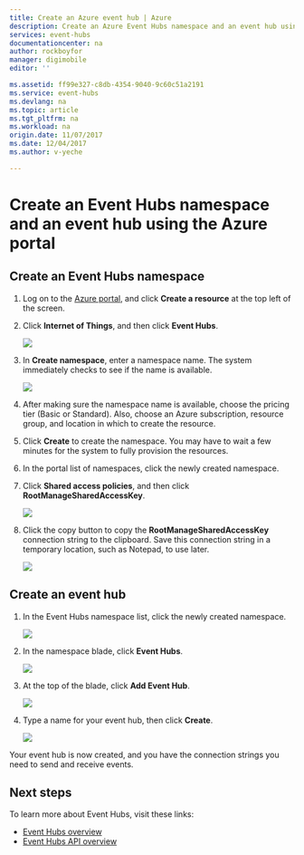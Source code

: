```yaml
---
title: Create an Azure event hub | Azure
description: Create an Azure Event Hubs namespace and an event hub using the Azure portal
services: event-hubs
documentationcenter: na
author: rockboyfor
manager: digimobile
editor: ''

ms.assetid: ff99e327-c8db-4354-9040-9c60c51a2191
ms.service: event-hubs
ms.devlang: na
ms.topic: article
ms.tgt_pltfrm: na
ms.workload: na
origin.date: 11/07/2017
ms.date: 12/04/2017
ms.author: v-yeche

---
```


# Create an Event Hubs namespace and an event hub using the Azure portal

## Create an Event Hubs namespace
1. Log on to the [Azure portal][Azure portal], and click **Create a resource** at the top left of the screen.
2. Click **Internet of Things**, and then click **Event Hubs**.

    ![](./media/event-hubs-create/create-event-hub9.png)
3. In **Create namespace**, enter a namespace name. The system immediately checks to see if the name is available.

    ![](./media/event-hubs-create/create-event-hub1.png)
4. After making sure the namespace name is available, choose the pricing tier (Basic or Standard). Also, choose an Azure subscription, resource group, and location in which to create the resource. 
5. Click **Create** to create the namespace. You may have to wait a few minutes for the system to fully provision the resources.
6. In the portal list of namespaces, click the newly created namespace.
7. Click **Shared access policies**, and then click **RootManageSharedAccessKey**.

    ![](./media/event-hubs-create/create-event-hub7.png)

8. Click the copy button to copy the **RootManageSharedAccessKey** connection string to the clipboard. Save this connection string in a temporary location, such as Notepad, to use later.

    ![](./media/event-hubs-create/create-event-hub8.png)

## Create an event hub

1. In the Event Hubs namespace list, click the newly created namespace.      

    ![](./media/event-hubs-create/create-event-hub2.png) 

2. In the namespace blade, click **Event Hubs**.

    ![](./media/event-hubs-create/create-event-hub3.png)

3. At the top of the blade, click **Add Event Hub**.

    ![](./media/event-hubs-create/create-event-hub4.png)
4. Type a name for your event hub, then click **Create**.

    ![](./media/event-hubs-create/create-event-hub5.png)

Your event hub is now created, and you have the connection strings you need to send and receive events.

## Next steps
To learn more about Event Hubs, visit these links:

* [Event Hubs overview](event-hubs-what-is-event-hubs.md)
* [Event Hubs API overview](event-hubs-api-overview.md)

[Azure portal]: https://portal.azure.cn/

<!--Update_Description: update meta properties, wording update-->